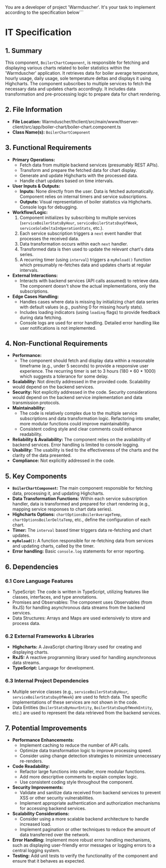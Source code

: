 You are a developer of project 'Warmduscher'. It's your task to implement according to the specification below```
# IT Specification

## 1. Summary
This component, `BoilerChartComponent`, is responsible for fetching and displaying various charts related to boiler statistics within the 'Warmduscher' application. It retrieves data for boiler average temperature, hourly usage, daily usage, sole temperature deltas and displays it using Highcharts. The component subscribes to multiple services to fetch the necessary data and updates charts accordingly.  It includes data transformation and pre-processing logic to prepare data for chart rendering.

## 2. File Information
- **File Location:** Warmduscher/thclient/src/main/www/thserver-client/src/app/boiler-chart/boiler-chart.component.ts
- **Class Name(s):** `BoilerChartComponent`

## 3. Functional Requirements
- **Primary Operations:**
    - Fetch data from multiple backend services (presumably REST APIs).
    - Transform and prepare the fetched data for chart display.
    - Generate and update Highcharts with the processed data.
    - Handle chart updates based on time intervals.
- **User Inputs & Outputs:**
    - **Inputs:**  None directly from the user. Data is fetched automatically. Component relies on internal timers and service subscriptions.
    - **Outputs:** Visual representation of boiler statistics via Highcharts. Console logs for debugging.
- **Workflow/Logic:**
    1. Component initializes by subscribing to multiple services (`serviceBoilerStatsByHour`, `serviceBoilerStatsDayOfWeek`, `serviceSoleDeltaInOperationStats`, etc.).
    2. Each service subscription triggers a `next` event handler that processes the received data.
    3. Data transformation occurs within each `next` handler.
    4. Transformed data is then used to update the relevant chart's data series.
    5. A recurring timer (using `interval`) triggers a `myReload()` function which presumably re-fetches data and updates charts at regular intervals.
- **External Interactions:**
    - Interacts with backend services (API calls assumed) to retrieve data. The component doesn't show the actual implementations, only the subscriptions.
- **Edge Cases Handling:**
    - Handles cases where data is missing by initializing chart data series with default values (e.g., pushing 0 for missing hourly stats).
    - Includes loading indicators (using `loading` flags) to provide feedback during data fetching.
    - Console logs are used for error handling. Detailed error handling like user notifications is not implemented.

## 4. Non-Functional Requirements
- **Performance:**
    - The component should fetch and display data within a reasonable timeframe (e.g., under 5 seconds) to provide a responsive user experience. The recurring timer is set to 3 hours (180 * 60 * 1000) which suggests a tolerance for some delay.
- **Scalability:** Not directly addressed in the provided code. Scalability would depend on the backend services.
- **Security:** Not explicitly addressed in the code. Security considerations would depend on the backend service implementation and data transmission protocols.
- **Maintainability:**
    - The code is relatively complex due to the multiple service subscriptions and data transformation logic. Refactoring into smaller, more modular functions could improve maintainability.
    - Consistent coding style and clear comments could enhance readability.
- **Reliability & Availability:**  The component relies on the availability of backend services. Error handling is limited to console logging.
- **Usability:**  The usability is tied to the effectiveness of the charts and the clarity of the data presented.
- **Compliance:** Not explicitly addressed in the code.

## 5. Key Components
- **`BoilerChartComponent`:** The main component responsible for fetching data, processing it, and updating Highcharts.
- **Data Transformation Functions:** Within each service subscription handler, data is transformed and prepared for chart rendering (e.g., mapping service responses to chart data series).
- **Highcharts Options:**  `chartOptionsBoilerAverageTemp`, `chartOptionsBoilerDeltaTemp`, etc., define the configuration of each chart.
- **Timer:** The `interval` based timer triggers data re-fetching and chart updates.
- **`myReload()`:**  A function responsible for re-fetching data from services and updating charts, called by the timer.
- **Error handling:** Basic `console.log` statements for error reporting.

## 6. Dependencies

### 6.1 Core Language Features
- TypeScript: The code is written in TypeScript, utilizing features like classes, interfaces, and type annotations.
- Promises and Observables: The component uses Observables (from RxJS) for handling asynchronous data streams from the backend services.
- Data Structures: Arrays and Maps are used extensively to store and process data.

### 6.2 External Frameworks & Libraries
- **Highcharts:** A JavaScript charting library used for creating and displaying charts.
- **RxJS:** A reactive programming library used for handling asynchronous data streams.
- **TypeScript:** Language for development.

### 6.3 Internal Project Dependencies
- Multiple service classes (e.g., `serviceBoilerStatsByHour`, `serviceBoilerStatsDayOfWeek`) are used to fetch data. The specific implementations of these services are not shown in the code.
- Data Entities (`BoilerStatsByHourEntity`, `BoilerStatsDayOfWeekEntity`, etc.) are used to represent the data retrieved from the backend services.

## 7. Potential Improvements
- **Performance Enhancements:**
    - Implement caching to reduce the number of API calls.
    - Optimize data transformation logic to improve processing speed.
    - Consider using change detection strategies to minimize unnecessary re-renders.
- **Code Readability:**
    - Refactor large functions into smaller, more modular functions.
    - Add more descriptive comments to explain complex logic.
    - Use consistent coding style throughout the component.
- **Security Improvements:**
    - Validate and sanitize data received from backend services to prevent XSS or other security vulnerabilities.
    - Implement appropriate authentication and authorization mechanisms for accessing backend services.
- **Scalability Considerations:**
    - Consider using a more scalable backend architecture to handle increased load.
    - Implement pagination or other techniques to reduce the amount of data transferred over the network.
- **Error Handling:** Implement more robust error handling mechanisms, such as displaying user-friendly error messages or logging errors to a central logging system.
- **Testing:** Add unit tests to verify the functionality of the component and ensure that it behaves as expected.
```